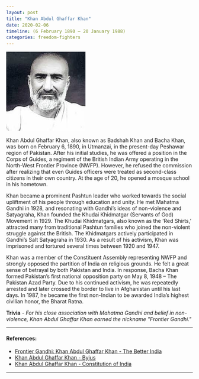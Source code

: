 ```yaml
---
layout: post
title: "Khan Abdul Ghaffar Khan"
date: 2020-02-06
timeline: (6 February 1890 – 20 January 1988)
categories: freedom-fighters
---
```


<img src="/images/Khan-Abdul-Ghaffar-Khan.jpeg" alt="Khan Abdul Ghaffar Khan Image" class="circular-img" />

Khan Abdul Ghaffar Khan, also known as Badshah Khan and Bacha Khan, was born on February 6, 1890, in Utmanzai, in the present-day Peshawar region of Pakistan. After his initial studies, he was offered a position in the Corps of Guides, a regiment of the British Indian Army operating in the North-West Frontier Province (NWFP). However, he refused the commission after realizing that even Guides officers were treated as second-class citizens in their own country. At the age of 20, he opened a mosque school in his hometown.

Khan became a prominent Pashtun leader who worked towards the social upliftment of his people through education and unity. He met Mahatma Gandhi in 1928, and resonating with Gandhi’s ideas of non-violence and Satyagraha, Khan founded the Khudai Khidmatgar (Servants of God) Movement in 1929. The Khudai Khidmatgars, also known as the ‘Red Shirts,’ attracted many from traditional Pashtun families who joined the non-violent struggle against the British. The Khidmatgars actively participated in Gandhi’s Salt Satyagraha in 1930. As a result of his activism, Khan was imprisoned and tortured several times between 1920 and 1947.

Khan was a member of the Constituent Assembly representing NWFP and strongly opposed the partition of India on religious grounds. He felt a great sense of betrayal by both Pakistan and India. In response, Bacha Khan formed Pakistan’s first national opposition party on May 8, 1948 – The Pakistan Azad Party. Due to his continued activism, he was repeatedly arrested and later crossed the border to live in Afghanistan until his last days. In 1987, he became the first non-Indian to be awarded India’s highest civilian honor, the Bharat Ratna.

__Trivia__ - *For his close association with Mahatma Gandhi and belief in non-violence, Khan Abdul Ghaffar Khan earned the nickname "Frontier Gandhi."*

---

#### References:
- [Frontier Gandhi: Khan Abdul Ghaffar Khan - The Better India](https://www.thebetterindia.com/177052/frontier-gandhi-khan-abdul-ghaffar-khan-freedom-fighter-india/)
- [Khan Abdul Ghaffar Khan - Byjus](https://byjus.com/free-ias-prep/khan-abdul-ghaffar-khan/)
- [Khan Abdul Ghaffar Khan - Constitution of India](https://www.constitutionofindia.net/constituent_assembly_members/khan_abdul_ghaffar_khan)

---